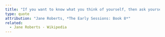 ```yaml
---
title: "If you want to know what you think of yourself, then ask yourself what you think of others, and you will find your answer."
type: quote
attribution: "Jane Roberts, *The Early Sessions: Book 8*"
related:
  - Jane Roberts - Wikipedia
---
```

